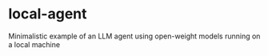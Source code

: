 # local-agent
Minimalistic example of an LLM agent using open-weight models running on a local machine
